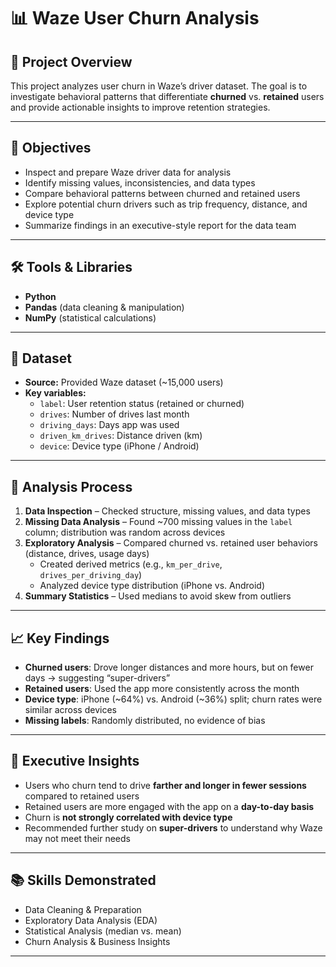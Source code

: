 # 📊 Waze User Churn Analysis  

## 📌 Project Overview  
This project analyzes user churn in Waze’s driver dataset. The goal is to investigate behavioral patterns that differentiate **churned** vs. **retained** users and provide actionable insights to improve retention strategies.  


---

## 🎯 Objectives  
- Inspect and prepare Waze driver data for analysis  
- Identify missing values, inconsistencies, and data types  
- Compare behavioral patterns between churned and retained users  
- Explore potential churn drivers such as trip frequency, distance, and device type  
- Summarize findings in an executive-style report for the data team  

---

## 🛠️ Tools & Libraries  
- **Python**  
- **Pandas** (data cleaning & manipulation)  
- **NumPy** (statistical calculations)  

---

## 📂 Dataset  
- **Source:** Provided Waze dataset (~15,000 users)  
- **Key variables:**  
  - `label`: User retention status (retained or churned)  
  - `drives`: Number of drives last month  
  - `driving_days`: Days app was used  
  - `driven_km_drives`: Distance driven (km)  
  - `device`: Device type (iPhone / Android)  

---

## 🔎 Analysis Process  
1. **Data Inspection** – Checked structure, missing values, and data types  
2. **Missing Data Analysis** – Found ~700 missing values in the `label` column; distribution was random across devices  
3. **Exploratory Analysis** – Compared churned vs. retained user behaviors (distance, drives, usage days)  
   - Created derived metrics (e.g., `km_per_drive`, `drives_per_driving_day`)  
   - Analyzed device type distribution (iPhone vs. Android)  
4. **Summary Statistics** – Used medians to avoid skew from outliers  

---

## 📈 Key Findings  
- **Churned users**: Drove longer distances and more hours, but on fewer days → suggesting “super-drivers”  
- **Retained users**: Used the app more consistently across the month  
- **Device type**: iPhone (~64%) vs. Android (~36%) split; churn rates were similar across devices  
- **Missing labels**: Randomly distributed, no evidence of bias  

---

## 📝 Executive Insights  
- Users who churn tend to drive **farther and longer in fewer sessions** compared to retained users  
- Retained users are more engaged with the app on a **day-to-day basis**  
- Churn is **not strongly correlated with device type**  
- Recommended further study on **super-drivers** to understand why Waze may not meet their needs  

---

## 📚 Skills Demonstrated  
- Data Cleaning & Preparation  
- Exploratory Data Analysis (EDA)  
- Statistical Analysis (median vs. mean)  
- Churn Analysis & Business Insights  

---
